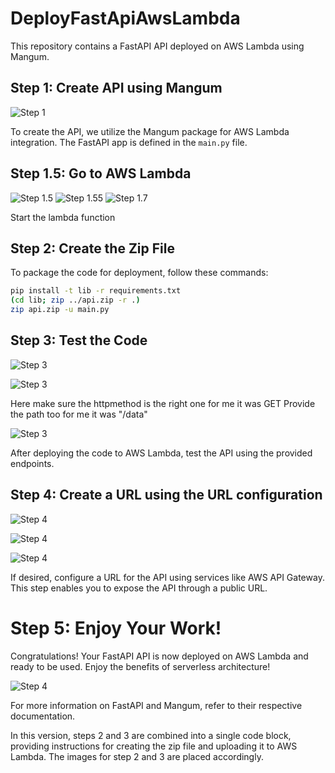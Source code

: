 # DeployFastApiAwsLambda


This repository contains a FastAPI API deployed on AWS Lambda using Mangum.

## Step 1: Create API using Mangum

![Step 1](img/1.png)

To create the API, we utilize the Mangum package for AWS Lambda integration. The FastAPI app is defined in the `main.py` file.

## Step 1.5: Go to AWS Lambda

![Step 1.5](img/2.png)
![Step 1.55](img/3.png)
![Step 1.7](img/4.png)

Start the lambda function


## Step 2: Create the Zip File

To package the code for deployment, follow these commands:

```bash
pip install -t lib -r requirements.txt
(cd lib; zip ../api.zip -r .)
zip api.zip -u main.py
```

## Step 3: Test the Code



![Step 3](img/6.png)



![Step 3](img/7.png)


Here make sure the httpmethod is the right one for me it was GET 
Provide the path too for me it was "/data"

![Step 3](img/8.png)


After deploying the code to AWS Lambda, test the API using the provided endpoints. 




## Step 4:   Create a URL using the URL configuration


![Step 4](img/9.png)


![Step 4](img/11.png)

![Step 4](img/12.png)




If desired, configure a URL for the API using services like AWS API Gateway. This step enables you to expose the API through a public URL.








# Step 5: Enjoy Your Work!

Congratulations! Your FastAPI API is now deployed on AWS Lambda and ready to be used. Enjoy the benefits of serverless architecture!


![Step 4](img/15.png)

For more information on FastAPI and Mangum, refer to their respective documentation.

In this version, steps 2 and 3 are combined into a single code block, providing instructions for creating the zip file and uploading it to AWS Lambda. The images for step 2 and 3 are placed accordingly.




